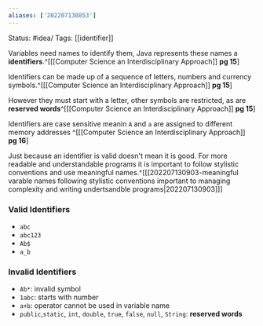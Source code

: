 ```yaml
---
aliases: ['202207130853']
---
```

Status: #idea/
Tags: [[identifier]]

Variables need names to identify them, Java represents these names a **identifiers**.^[[[Computer Science an Interdisciplinary Approach]] **pg 15**]

Identifiers can be made up of a sequence of letters, numbers and currency symbols.^[[[Computer Science an Interdisciplinary Approach]] **pg 15**]

However they must start with a letter, other symbols are restricted, as are **reserved words**^[[[Computer Science an Interdisciplinary Approach]] **pg 15**]

Identifiers are case sensitive meanin `A` and `a` are assigned to different memory addresses ^[[[Computer Science an Interdisciplinary Approach]] **pg 16**]

Just because an identifier is valid doesn't mean it is good. For more readable and understandable programs it is important to follow stylistic conventions and use meaningful names.^[[[202207130903-meaningful varable names following stylistic conventions important to managing complexity and writing undertsandble programs|202207130903]]]

### Valid Identifiers
- `abc`
- `abc123`
- `Ab$`
- `a_b`
### Invalid Identifiers
- `Ab*`: invalid symbol 
- `1abc`: starts with number
- `a+b`: operator cannot be used in variable name
- `public`,`static`, `int`, `double`, `true`, `false`, `null`, `String`: **reserved words**